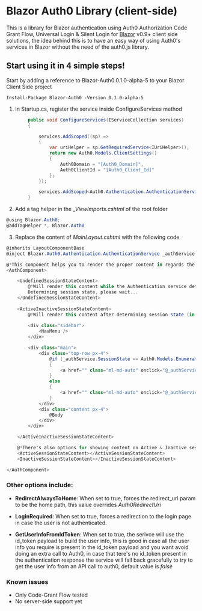# Blazor Auth0 Library (client-side)

This is a library for Blazor authentication using Auth0 Authorization Code Grant Flow, Universal Login &amp; Silent Login for [Blazor](http://blazor.net) v0.9+ client side solutions, the idea behind this is to have an easy way of using Auth0's services in Blazor without the need of the auth0.js library.


## Start using it in 4 simple steps!


Start by adding a reference to Blazor-Auth0.0.1.0-alpha-5 to your Blazor Client Side project

```
Install-Package Blazor-Auth0 -Version 0.1.0-alpha-5
````


1) In Startup.cs, register the service inside ConfigureServices method


```C#
        public void ConfigureServices(IServiceCollection services)
        {

            services.AddScoped((sp) =>
            {
                var uriHelper = sp.GetRequiredService<IUriHelper>();
                return new Auth0.Models.ClientSettings()
                {
                    Auth0Domain = "[Auth0_Domain]",
                    Auth0ClientId = "[Auth0_Client_Id]"
                };
            });

            services.AddScoped<Auth0.Authentication.AuthenticationService>();
        }
```


2) Add a tag helper in the *_ViewImports.cshtml* of the root folder


```C#
@using Blazor.Auth0;
@addTagHelper *, Blazor.Auth0
```


3) Replace the content of *MainLayout.cshtml* with the following code


```C#
@inherits LayoutComponentBase
@inject Blazor.Auth0.Authentication.AuthenticationService _authService

@*This component helps you to render the proper content in regards the current user session state, its usage is optional*@
<AuthComponent>

    <UndefinedSessionStateContent>
        @*Will render this content while the Authentication service determines the current user's session state*@
        Determining session state, please wait...
    </UndefinedSessionStateContent>
    
    <ActiveInactiveSessionStateContent>
        @*Will render this content after determining session state (in this case it can be either Active or Inactive)*@
        
        <div class="sidebar">
            <NavMenu />
        </div>

        <div class="main">
            <div class="top-row px-4">
                @if (_authService.SessionState == Auth0.Models.Enumerations.SessionStates.Active)
                {
                    <a href="" class="ml-md-auto" onclick="@_authService.LogOut">LogOut</a>
                }
                else
                {
                    <a href="" class="ml-md-auto" onclick="@_authService.Authorize">LogIn</a>
                }
            </div>
            <div class="content px-4">
                @Body
            </div>
        </div>

    </ActiveInactiveSessionStateContent>

    @*There's also options for showing content on Active & Inactive session states alone*@
    <ActiveSessionStateContent></ActiveSessionStateContent>
    <InactiveSessionStateContent></InactiveSessionStateContent>

</AuthComponent>
```


### Other options include:


* **RedirectAlwaysToHome**: When set to true, forces the redirect_uri param to be the home path, this value overrides *Auth0RedirectUri*

* **LoginRequired**: When set to true, forces a redirection to the login page in case the user is not authenticated.

* **GetUserInfoFromIdToken**: When set to true, the serivce will use the id_token payload to build the user info, this is good in case all the user info you require is present in the id_token payload and you want avoid doing an extra call to Auth0, in case that tere's no id_token present in the authentication response the service will fall back gracefully to try to get the user info from an API call to auth0, default value is *false*


### Known issues


- Only Code-Grant Flow tested
- No server-side support yet
